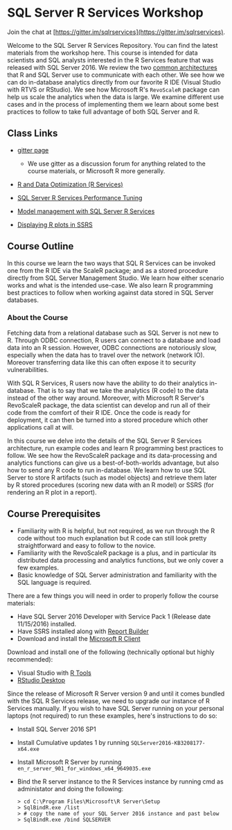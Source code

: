 SQL Server R Services Workshop
======================================

Join the chat at [https://gitter.im/sqlrservices](https://gitter.im/sqlrservices).

Welcome to the SQL Server R Services Repository. You can find the latest materials from the workshop here. This course is intended for data scientists and SQL analysts interested in the R Services feature that was released with SQL Server 2016. We review the two [common architectures](https://msdn.microsoft.com/en-us/library/mt604885.aspx) that R and SQL Server use to communicate with each other. We see how we can do in-database analytics directly from our favorite R IDE (Visual Studio with RTVS or RStudio). We see how Microsoft R's `RevoScaleR` package can help us scale the analytics when the data is large. We examine different use cases and in the process of implementing them we learn about some best practices to follow to take full advantage of both SQL Server and R.

## Class Links

+ [gitter page](https://gitter.im/sqlrservices)
    * We use gitter as a discussion forum for anything related to the course materials, or Microsoft R more generally.

+ [R and Data Optimization (R Services)](https://msdn.microsoft.com/en-us/library/mt723575.aspx)

+ [SQL Server R Services Performance Tuning](https://msdn.microsoft.com/en-us/library/mt723573.aspx)

+ [Model management with SQL Server R Services](https://blogs.technet.microsoft.com/dataplatforminsider/2016/10/17/sql-server-as-a-machine-learning-model-management-system/)

+ [Displaying R plots in SSRS](https://www.mssqltips.com/sqlservertip/4127/sql-server-2016-r-services-display-r-plots-in-reporting-services/)


## Course Outline

In this course we learn the two ways that SQL R Services can be invoked one from the R IDE via the ScaleR package; and as a stored procedure directly from SQL Server Management Studio. We learn how either scenario works and what is the intended use-case. We also learn R programming best practices to follow when working against data stored in SQL Server databases.

### About the Course

Fetching data from a relational database such as SQL Server is not new to R. Through ODBC connection, R users can connect to a database and load data into an R session. However, ODBC connections are notoriously slow, especially when the data has to travel over the network (network IO). Moreover transferring data like this can often expose it to security vulnerabilities.

With SQL R Services, R users now have the ability to do their analytics in-database. That is to say that we take the analytics (R code) to the data instead of the other way around. Moreover, with Microsoft R Server's RevoScaleR package, the data scientist can develop and run all of their code from the comfort of their R IDE. Once the code is ready for deployment, it can then be turned into a stored procedure which other applications call at will.

In this course we delve into the details of the SQL Server R Services architecture, run example codes and learn R programming best practices to follow. We see how the RevoScaleR package and its data-processing and analytics functions can give us a best-of-both-worlds advantage, but also how to send any R code to run in-database. We learn how to use SQL Server to store R artifacts (such as model objects) and retrieve them later by R stored procedures (scoring new data with an R model) or SSRS (for rendering an R plot in a report).

## Course Prerequisites

 - Familiarity with R is helpful, but not required, as we run through the R code without too much explanation but R code can still look pretty straightforward and easy to follow to the novice.
 - Familiarity with the RevoScaleR package is a plus, and in particular its distributed data processing and analytics functions, but we only cover a few examples.
 - Basic knowledge of SQL Server administration and familiarity with the SQL language is required.

There are a few things you will need in order to properly follow the course materials:

 - Have SQL Server 2016 Developer with Service Pack 1 (Release date 11/15/2016) installed.
 - Have SSRS installed along with [Report Builder](https://aka.ms/x56pr9)
 - Download and install the [Microsoft R Client](http://aka.ms/rclient/download)

Download and install one of the following (technically optional but highly recommended):

 - Visual Studio with [R Tools](https://aka.ms/rtvs-current)
 - [RStudio Desktop](http://www.rstudio.com/products/rstudio/download/)

Since the release of Microsoft R Server version 9 and until it comes bundled with the SQL R Services release, we need to upgrade our instance of R Services manually. If you wish to have SQL Server running on your personal laptops (not required) to run these examples, here's instructions to do so:

 - Install SQL Server 2016 SP1
 - Install Cumulative updates 1 by running `SQLServer2016-KB3208177-x64.exe`
 - Install Microsoft R Server by running `en_r_server_901_for_windows_x64_9649035.exe`
 - Bind the R server instance to the R Services instance by running cmd as administator and doing the following:

    ```
    > cd C:\Program Files\Microsoft\R Server\Setup
    > SqlBindR.exe /list
    > # copy the name of your SQL Server 2016 instance and past below
    > SqlBindR.exe /bind SQLSERVER
    ```
